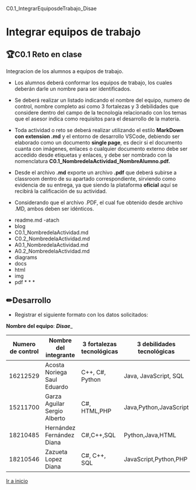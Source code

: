 C0.1_IntegrarEquiposdeTrabajo_Disae


# Integrar equipos de trabajo 

## 🏆C0.1 Reto en clase 
Integracion de los alumnos a equipos de trabajo.


* Los alumnos deberá conformar los equipos de trabajo, los cuales deberán darle un nombre para ser identificados.

* Se deberá realizar un listado indicando el nombre del equipo, numero de control, nombre completo asi como 3 fortalezas y 3 debilidades que considere dentro del campo de la tecnología relacionado con los temas que el asesor indica como requisitos para el desarrollo de la materia.

* Toda actividad o reto se deberá realizar utilizando el estilo **MarkDown con extension .md** y el entorno de desarrollo VSCode, debiendo ser elaborado como un documento **single page**, es decir si el documento cuanta con imágenes, enlaces o cualquier documento externo debe ser accedido desde etiquetas y enlaces, y debe ser nombrado con la nomenclatura **C0.1_NombredelaActividad_NombreAlumno.pdf.** 

* Desde el archivo **.md** exporte un archivo **.pdf** que deberá subirse a classroom dentro de su apartado correspondiente, sirviendo como evidencia de su entrega, ya que siendo la plataforma **oficial** aquí se recibirá la calificación de su actividad.

* Considerando que el archivo .PDF, el cual fue obtenido desde archivo .MD, ambos deben ser idénticos. 

- readme.md
 -atach 
 - blog 
 - C0.1_NombredelaActividad.md 
  - C0.2_NombredelaActividad.md 
  - A0.1_NombredelaActividad.md 
  - A0.2_NombredelaActividad.md 
  - diagrams 
  - docs 
  - html 
  - img 
  - pdf * * *

## ✏Desarrollo 

* Registrar el siguiente formato con los datos solicitados: 

**Nombre del equipo**: ___Disae____

<table>

<thead>

<tr>

<th>Numero de control</th>

<th>Nombre del integrante</th>

<th>3 fortalezas tecnológicas</th>

<th>3 debilidades tecnológicas</th>

</tr>

</thead>

<tbody>

<tr>

<td>16212529</td>

<td>Acosta Noriega Saul Eduardo</td>

<td>C++, C#, Python </td>

<td>Java, JavaScript, SQL </td>

</tr>

<tr>

<td>15211700</td>

<td>Garza Aguilar Sergio Alberto </td>

<td>C#, HTML,PHP</td>

<td>Java,Python,JavaScript </td>

</tr>

<tr>

<td>18210485</td>

<td>Hernández Fernández Diana </td>

<td>C#,C++,SQL</td>

<td>Python,Java,HTML</td>

</tr>

<tr>

<td>18210546</td>

<td>Zazueta Lopez Diana </td>

<td>C#, C++, SQL</td>

<td>JavaScript,Python,PHP </td>

</tr>

</tbody>

</table>

[Ir a inicio](/readme.md)

